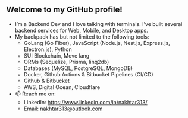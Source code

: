 ## Welcome to my GitHub profile!

- I’m a Backend Dev and I love talking with terminals. I've built several backend services for Web, Mobile, and Desktop apps.
- My backpack has but not limited to the following tools:
  - GoLang (Go Fiber), JavaScript (Node.js, Nest.js, Express.js, Electron.js), Python
  - SUI Blockchain, Move lang
  - ORMs (Sequelize, Prisma, linq2db)
  - Databases (MySQL, PostgreSQL, MongoDB)
  - Docker, Github Actions & Bitbucket Pipelines (CI/CD)
  - Github & Bitbucket
  - AWS, Digital Ocean, Cloudflare
- 📫 Reach me on:
  - LinkedIn: https://www.linkedin.com/in/nakhtar313/
  - Email: nakhtar313@outlook.com
